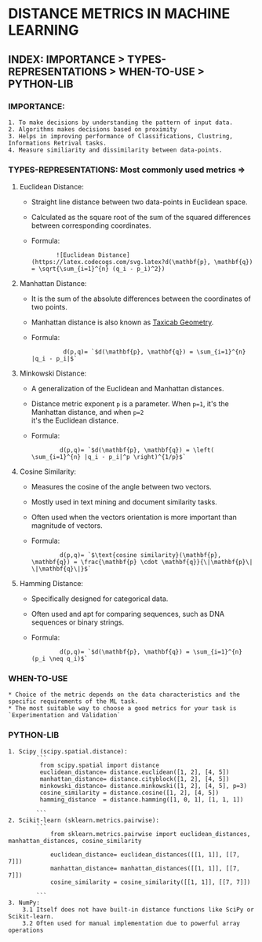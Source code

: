 # DISTANCE METRICS IN MACHINE LEARNING  

## INDEX: IMPORTANCE > TYPES-REPRESENTATIONS > WHEN-TO-USE > PYTHON-LIB

### IMPORTANCE:
    1. To make decisions by understanding the pattern of input data.
    2. Algorithms makes decisions based on proximity
    3. Helps in improving performance of Classifications, Clustring, Informations Retrival tasks.
    4. Measure similiarity and dissimilarity between data-points.
    
### TYPES-REPRESENTATIONS: Most commonly used metrics =>
1. Euclidean Distance: 
    - Straight line distance between two data-points in Euclidean space.
    - Calculated as the square root of the sum of the squared differences between corresponding coordinates.
    - Formula: 
                
                 ![Euclidean Distance](https://latex.codecogs.com/svg.latex?d(\mathbf{p}, \mathbf{q}) = \sqrt{\sum_{i=1}^{n} (q_i - p_i)^2})
                

2. Manhattan Distance: 
    - It is the sum of the absolute differences between the coordinates of two points.
    - Manhattan distance is also known as [Taxicab Geometry](https://en.wikipedia.org/wiki/Taxicab_geometry).
    - Formula:
                
                   d(p,q)= `$d(\mathbf{p}, \mathbf{q}) = \sum_{i=1}^{n} |q_i - p_i|$`
                
3. Minkowski Distance:
    - A generalization of the Euclidean and Manhattan distances.
    - Distance metric exponent `p` is a parameter. When `p=1`, it's the Manhattan distance, and when `p=2`   
            it's the Euclidean distance.
    - Formula:
                
                  d(p,q)= `$d(\mathbf{p}, \mathbf{q}) = \left( \sum_{i=1}^{n} |q_i - p_i|^p \right)^{1/p}$`
                
4. Cosine Similarity: 
    - Measures the cosine of the angle between two vectors.
    - Mostly used in text mining and document similarity tasks.
    - Often used when the vectors orientation is more important than magnitude of vectors.
    - Formula:
                
                  d(p,q)= `$\text{cosine similarity}(\mathbf{p}, \mathbf{q}) = \frac{\mathbf{p} \cdot \mathbf{q}}{\|\mathbf{p}\| \|\mathbf{q}\|}$`
                
5. Hamming Distance: 
    - Specifically designed for categorical data. 
    - Often used and apt for comparing sequences, such as DNA sequences or binary strings.
    - Formula:
                
                  d(p,q)= `$d(\mathbf{p}, \mathbf{q}) = \sum_{i=1}^{n} (p_i \neq q_i)$`
                

### WHEN-TO-USE
    * Choice of the metric depends on the data characteristics and the specific requirements of the ML task.
    * The most suitable way to choose a good metrics for your task is `Experimentation and Validation`

### PYTHON-LIB
    
    1. Scipy (scipy.spatial.distance):
            ```
             from scipy.spatial import distance
             euclidean_distance= distance.euclidean([1, 2], [4, 5])
             manhattan_distance= distance.cityblock([1, 2], [4, 5])
             minkowski_distance= distance.minkowski([1, 2], [4, 5], p=3)
             cosine_similarity = distance.cosine([1, 2], [4, 5])
             hamming_distance  = distance.hamming([1, 0, 1], [1, 1, 1])

            ```
    2. Scikit-learn (sklearn.metrics.pairwise):
            ```
                from sklearn.metrics.pairwise import euclidean_distances, manhattan_distances, cosine_similarity
                
                euclidean_distance= euclidean_distances([[1, 1]], [[7, 7]])
                manhattan_distance= manhattan_distances([[1, 1]], [[7, 7]])
                cosine_similarity = cosine_similarity([[1, 1]], [[7, 7]])

            ```
    3. NumPy: 
        3.1 Itself does not have built-in distance functions like SciPy or Scikit-learn.
        3.2 Often used for manual implementation due to powerful array operations
